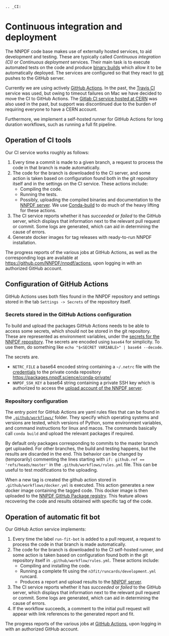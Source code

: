 ```eval_rst
.. _CI:
```
# Continuous integration and deployment

The NNPDF code base makes use of externally hosted services, to aid development
and testing. These are typically called *Continuous integration (CI)* or
*Continuous deployment* services. Their main task is to execute automated tests
on the code and produce [binary builds](conda) which allow it to be
automatically deployed. The services are configured so that they react to
[git](git) pushes to the GitHub server.

Currently we are using actively [GitHub Actions](https://help.github.com/en/actions).
In the past, the [Travis CI](https://travis-ci.com/) service was used, but owing to timeout failures on Mac we have decided to move the CI to GitHub Actions.
The [Gitlab CI service hosted at
CERN](https://gitlab.cern.ch/) was also used in the past, but support was
discontinued due to the burden of requiring everyone to have a CERN account.

Furthermore, we implement a self-hosted runner for GitHub Actions for long duration workflows, such as running a full fit pipeline.

## Operation of CI tools

Our CI service works roughly as follows:

 1. Every time a commit is made to a given branch, a request to process the
    code in that branch is made automatically.
 2. The code for the branch is downloaded to the CI server, and some action is
    taken based on configuration found both in the git repository itself and in
    the settings on the CI service. These actions include:
      * Compiling the code.
	  * Running the tests.
	  * Possibly, uploading the compiled binaries and documentation to the
	    [NNPDF server](server).
	We use [Conda-build](https://docs.conda.io/projects/conda-build/en/latest/)
	to
	do much of the heavy lifting for these actions.
 3. The CI service reports whether it has *succeeded* or *failed* to the GitHub
	server, which displays that information next to the relevant pull request or
	commit. Some logs are generated, which can aid in determining the cause of
	errors.
 4. Generate docker images for tag releases with ready-to-run NNPDF installation.

The progress reports of the various jobs at GitHub Actions, as well as the
corresponding logs are available at <https://github.com/NNPDF/nnpdf/actions>, upon logging in
with an authorized GitHub account.


## Configuration of GitHub Actions

GitHub Actions uses both files found in the NNPDF repository and settings stored in the tab `Settings -> Secrets` of the repository itself.

### Secrets stored in the GitHub Actions configuration

To build and upload the packages GitHub Actions needs to be able to access some
secrets, which should not be stored in the git repository. These are represented
as environment variables, under the [secrets for the NNPDF
repository](https://github.com/NNPDF/nnpdf/settings/secrets). The secrets are encoded
using `base64` for simplicity. To use
them, do something like `echo "$<SECRET VARIABLE>" | base64 --decode`.

The secrets are.

  - `NETRC_FILE` a base64 encoded string containing a `~/.netrc` file with
	the [credentials](server-access) to the private conda repository
	<https://packages.nnpdf.science/conda-private/>
  - `NNPDF_SSH_KEY` a base64 string containing a private SSH key which is
	 authorized to access the [upload account of the NNPDF server](server-access).

### Repository configuration

The entry point for GitHub Actions are yaml rules files that can be found in the
[`.github/workflows/`](https://github.com/NNPDF/nnpdf/blob/master/.github/workflows/) folder.
They specify which operating systems and versions are tested, which
versions of Python, some environment variables, and command instructions for linux and macos. The commands basically call `conda build` and upload the relevant packages if required.

By default only packages corresponding to commits to the master branch get
uploaded. For other branches, the build and testing happens, but the results are
discarded in the end. This behavior can be changed by (temporarily) commenting the lines starting with `if: github.ref == 'refs/heads/master'` in the `.github/workflows/rules.yml` file. This can be
useful to test modifications to the uploading.

When a new tag is created the github action stored in
`.github/workflows/docker.yml` is executed. This action generates a new docker
image containing the tagged code. This docker image is then uploaded to the
[NNPDF GitHub Package
registry](https://github.com/NNPDF/nnpdf/pkgs/container/nnpdf). This feature
allows recovering the code and results obtained with specific tag of the code.

## Operation of automatic fit bot

Our GitHub Action service implements:

 1. Every time the label `run-fit-bot` is added to a pull request, a request to process the code in that branch is made automatically.
 2. The code for the branch is downloaded to the CI self-hosted runner, and some action is
    taken based on configuration found both in the git repository itself in `.github/workflow/rules.yml`. These actions include:
      * Compiling and installing the code.
	  * Running a complete fit using the `n3fit/runcards/development.yml` runcard.
      * Produces a report and upload results to the [NNPDF server](server).
 3. The CI service reports whether it has *succeeded* or *failed* to the GitHub
	server, which displays that information next to the relevant pull request or
	commit. Some logs are generated, which can aid in determining the cause of
	errors.
 4. If the workflow succeeds, a comment to the initial pull request will appear with link references to the generated report and fit.

The progress reports of the various jobs at [GitHub Actions](https://github.com/NNPDF/actions), upon logging in
with an authorized GitHub account.
